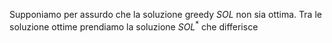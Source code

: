 Supponiamo per assurdo che la soluzione greedy $SOL$ non sia ottima. Tra le soluzione ottime prendiamo la soluzione $SOL^*$ che differisce 
